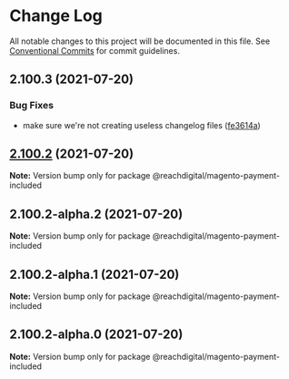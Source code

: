 # Change Log

All notable changes to this project will be documented in this file.
See [Conventional Commits](https://conventionalcommits.org) for commit guidelines.

## 2.100.3 (2021-07-20)


### Bug Fixes

* make sure we're not creating useless changelog files ([fe3614a](https://github.com/ho-nl/m2-pwa/commit/fe3614a8480c7f1c68d673da2bb84805112a6643))





## [2.100.2](https://github.com/ho-nl/m2-pwa/compare/@reachdigital/magento-payment-included@2.100.2-alpha.2...@reachdigital/magento-payment-included@2.100.2) (2021-07-20)

**Note:** Version bump only for package @reachdigital/magento-payment-included





## 2.100.2-alpha.2 (2021-07-20)

**Note:** Version bump only for package @reachdigital/magento-payment-included





## 2.100.2-alpha.1 (2021-07-20)

**Note:** Version bump only for package @reachdigital/magento-payment-included





## 2.100.2-alpha.0 (2021-07-20)

**Note:** Version bump only for package @reachdigital/magento-payment-included
